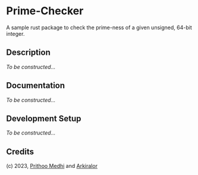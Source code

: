 # Prime-Checker

A sample rust package to check the prime-ness of a given unsigned, 64-bit integer.

## Description

_To be constructed..._

## Documentation

_To be constructed..._

## Development Setup

_To be constructed..._

## Credits

(c) 2023, [Prithoo Medhi](mailto:prithoo11335@gmail.com) and [Arkiralor](https://www.github.com/Arkiralor)
